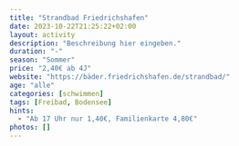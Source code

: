 ```yaml
---
title: "Strandbad Friedrichshafen"
date: 2023-10-22T21:25:22+02:00
layout: activity
description: "Beschreibung hier eingeben."
duration: "-"
season: "Sommer"
price: "2,40€ ab 4J"
website: "https://bäder.friedrichshafen.de/strandbad/"
age: "alle"
categories: [schwimmen]
tags: [Freibad, Bodensee]
hints: 
  - "Ab 17 Uhr nur 1,40€, Familienkarte 4,80€"
photos: []
---
```

